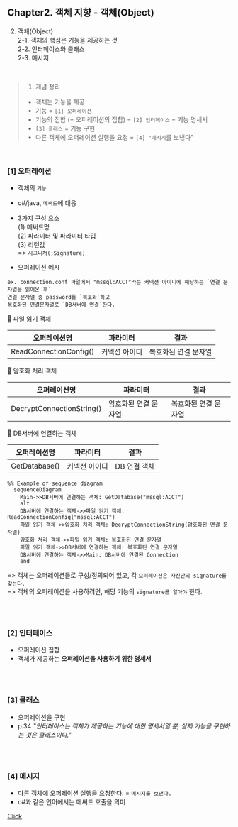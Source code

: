 ## Chapter2. 객체 지향 - 객체(Object) 

2. 객체(Object)  
2-1. 객체의 핵심은 기능을 제공하는 것  
2-2. 인터페이스와 클래스   
2-3. 메시지   

</br>

> 1. 개념 정리 
> - 객체는 기능을 제공
> - 기능 = `[1] 오퍼레이션`
> - 기능의 집합 (= 오퍼레이션의 집합) = `[2] 인터페이스` = 기능 명세서
> - `[3] 클래스` = 기능 구현
> - 다른 객체에 오퍼레이션 실행을 요청 = `[4] "메시지`를 보낸다"

</br>

### [1] 오퍼레이션

- 객체의 `기능` 
- c#/java, `메써드`에 대응
- 3가지 구성 요소  
 (1) 메써드명  
 (2) 파라미터 및 파라미터 타입  
 (3) 리턴값   
  => `시그니처(;Signature)`  
 
- 오퍼레이션 예시
```text 
ex. connection.conf 파일에서 "mssql:ACCT"라는 커넥션 아이디에 해당하는 `연결 문자열을 읽어온 후`
연결 문자열 중 password를 `복호화`하고
복호화된 연결문자열로 `DB서버에 연결`한다.
```  
  
🔵 파일 읽기 객체 <br/> 

|오퍼레이션명|파라미터|결과|
|---|---|---|
|ReadConnectionConfig()|커넥션 아이디|복호화된 연결 문자열|

🔵 암호화 처리 객체 <br/> 

|오퍼레이션명|파라미터|결과|
|---|---|---|
|DecryptConnectionString()|암호화된 연결 문자열|복호화된 연결 문자열|

🔵 DB서버에 연결하는 객체 <br/> 

|오퍼레이션명|파라미터|결과|
|---|---|---|
|GetDatabase()|커넥션 아이디|DB 연결 객체|  
  
```mermaid
%% Example of sequence diagram
  sequenceDiagram
    Main->>DB서버에 연결하는 객체: GetDatabase("mssql:ACCT")    
    alt 
    DB서버에 연결하는 객체->>파일 읽기 객체: ReadConnectionConfig("mssql:ACCT")
    파일 읽기 객체->>암호화 처리 객체: DecryptConnectionString(암호화된 연결 문자열)
    암호화 처리 객체->>파일 읽기 객체: 복호화된 연결 문자열
    파일 읽기 객체->>DB서버에 연결하는 객체: 복호화된 연결 문자열
    DB서버에 연결하는 객체->>Main: DB서버에 연결된 Connection
    end
```

=> 객체는 오퍼레이션들로 구성/정의되어 있고, 각 `오퍼레이션은 자신만의 signature를 갖는다.`   
=> 객체의 오퍼레이션을 사용하려면, 해당 기능의 `signature를 알아야` 한다. 

</br></br>

### [2] 인터페이스

- 오퍼레이션 집합
- 객체가 제공하는 **오퍼레이션을 사용하기 위한 명세서**

</br></br>

### [3] 클래스
- 오퍼레이션을 구현
- p.34 *"인터페이스는 객체가 제공하는 기능에 대한 명세서일 뿐, 실제 기능을 구현하는 것은 클래스이다."*

</br></br>

### [4] 메시지 
- 다른 객체에 오퍼레이션 실행을 요청한다. = `메시지를 보낸다.`
- c#과 같은 언어에서는 메써드 호출을 의미   

[Click](#오퍼레이션-예시)   
  
